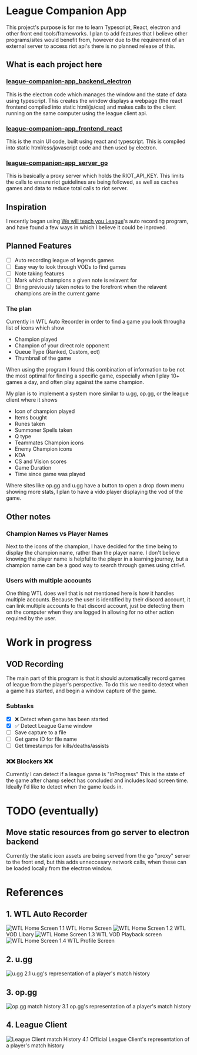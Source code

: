 # League Companion App

This project's purpose is for me to learn Typescript, React, electron and other front end tools/frameworks. I plan to add features that I believe other programs/sites would benefit from, however due to the requirement of an external server to access riot api's there is no planned release of this.

## What is each project here

### [league-companion-app_backend_electron](/league-companion-app_backend_electron/)

This is the electron code which manages the window and the state of data using typescript. This creates the window displays a webpage (the react frontend compiled into static html/js/css) and makes calls to the client running on the same computer using the league client api.

### [league-companion-app_frontend_react](/league-companion-app_frontend_react/)

This is the main UI code, built using react and typescript. This is compiled into static html/css/javascript code and then used by electron.

### [league-companion-app_server_go](/league-companion-app_server_go/)

This is basically a proxy server which holds the RIOT_API_KEY. This limits the calls to ensure riot guidelines are being followed, as well as caches games and data to reduce total calls to riot server.

## Inspiration

I recently began using [We will teach you League](https://weteachleague.com/)'s auto recording program, and have found a few ways in which I believe it could be inproved.

## Planned Features

- [ ] Auto recording league of legends games
- [ ] Easy way to look through VODs to find games
- [ ] Note taking features
- [ ] Mark which champions a given note is relavent for
- [ ] Bring previously taken notes to the forefront when the relavent champions are in the current game

### The plan

Currently in WTL Auto Recorder in order to find a game you look througha list of icons which show

- Champion played
- Champion of your direct role opponent
- Queue Type (Ranked, Custom, ect)
- Thumbnail of the game

When using the program I found this combination of information to be not the most optimal for finding a specific game, especially when I play 10+ games a day, and often play against the same champion.

My plan is to implement a system more similar to u.gg, op.gg, or the league client where it shows

- Icon of champion played
- Items bought
- Runes taken
- Summoner Spells taken
- Q type
- Teammates Champion icons
- Enemy Champion icons
- KDA
- CS and Vision scores
- Game Duration
- Time since game was played

Where sites like op.gg and u.gg have a button to open a drop down menu showing more stats, I plan to have a vido player displaying the vod of the game.

## Other notes

### Champion Names vs Player Names

Next to the icons of the champion, I have decided for the time being to display the champion name, rather than the player name. I don't believe knowing the player name is helpful to the player in a learning journey, but a champion name can be a good way to search through games using ctrl+f.

### Users with multiple accounts

One thing WTL does well that is not mentioned here is how it handles multiple accounts. Because the user is identified by their discord account, it can link multiple accounts to that discord account, just be detecting them on the computer when they are logged in allowing for no other action required by the user.

# Work in progress

## VOD Recording

The main part of this program is that it should automatically record games of league from the player's perspective. To do this we need to detect when a game has started, and begin a window capture of the game.

### Subtasks

- [x] ❌ Detect when game has been started
- [x] ✅ Detect League Game window
- [ ] Save capture to a file
- [ ] Get game ID for file name
- [ ] Get timestamps for kills/deaths/assists

### ❌❌ Blockers ❌❌

Currently I can detect if a league game is "InProgress" This is the state of the game after champ select has concluded and includes load screen time. Ideally I'd like to detect when the game loads in.

# TODO (eventually)

## Move static resources from go server to electron backend

Currently the static icon assets are being served from the go "proxy" server to the front end, but this adds unneccesary network calls, when these can be loaded locally from the electron window.

# References

## 1. WTL Auto Recorder

![WTL Home Screen](/assets/1_1_wtl_home_screen.png)
1.1 WTL Home Screen
![WTL Home Screen](/assets/1_2_wtl_vod_library.png)
1.2 WTL VOD Libary
![WTL Home Screen](/assets/1_3_wtl_vod_playback.png)
1.3 WTL VOD Playback screen
![WTL Home Screen](/assets/1_4_wtl_profile_screen.png)
1.4 WTL Profile Screen

## 2. u.gg

![u.gg](/assets/2_1_u_gg_match_history.png)
2.1 u.gg's representation of a player's match history

## 3. op.gg

![op.gg match history](/assets/3_1_op_gg_match_history.png)
3.1 op.gg's representation of a player's match history

## 4. League Client

![League Client match History](/assets/4_1_league_client_match_history.png)
4.1 Official League Client's representation of a player's match history
